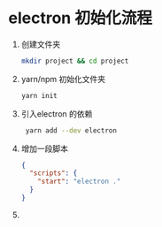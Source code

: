 # electron 初始化流程

1. 创建文件夹

   ```bash
   mkdir project && cd project
   ```

   

2. yarn/npm 初始化文件夹

   ```bash
   yarn init
   ```

   

3. 引入electron 的依赖

   ```bash
    yarn add --dev electron
   ```

   

4. 增加一段脚本

   ```json
   {
     "scripts": {
       "start": "electron ."
     }
   }
   ```

   

5. 